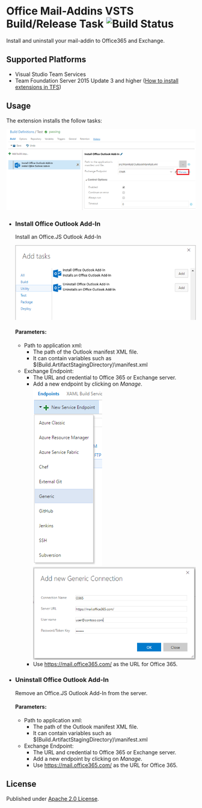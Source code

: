 # Office Mail-Addins VSTS Build/Release Task ![Build Status](https://knom-msft.visualstudio.com/_apis/public/build/definitions/9d8fcb7c-6c11-4014-9dc2-7966c94af2b2/6/badge)
Install and uninstall your mail-addin to Office365 and Exchange.

## Supported Platforms ##
* Visual Studio Team Services
* Team Foundation Server 2015 Update 3 and higher ([How to install extensions in TFS](https://www.visualstudio.com/en-us/docs/marketplace/get-tfs-extensions))

## Usage ##
The extension installs the follow tasks:

![Extension Tasks](https://raw.githubusercontent.com/knom/vsts-office-tasks/master/docs/addtask.png "Extension Tasks")

* ### Install Office Outlook Add-In
    Install an Office.JS Outlook Add-In
    
    ![Screenshot](https://raw.githubusercontent.com/knom/vsts-office-tasks/master/docs/install.png "Screenshot")
    
    #### Parameters: ####
    * Path to application xml: 
        * The path of the Outlook manifest XML file. 
        * It can contain variables such as $(Build.ArtifactStagingDirectory)\manifest.xml
    * Exchange Endpoint:
        * The URL and credential to Office 365 or Exchange server. 
        * Add a new endpoint by clicking on *Manage*.
            ![Screenshot](https://raw.githubusercontent.com/knom/vsts-office-tasks/master/docs/connection1.png "Screenshot")
            ![Screenshot](https://raw.githubusercontent.com/knom/vsts-office-tasks/master/docs/connection2.png "Screenshot")
        * Use https://mail.office365.com/ as the URL for Office 365.

* ### Uninstall Office Outlook Add-In
    Remove an Office.JS Outlook Add-In from the server.
    
    #### Parameters: ####
    * Path to application xml: 
        * The path of the Outlook manifest XML file. 
        * It can contain variables such as $(Build.ArtifactStagingDirectory)\manifest.xml
    * Exchange Endpoint:
        * The URL and credential to Office 365 or Exchange server. 
        * Add a new endpoint by clicking on *Manage*.
        * Use https://mail.office365.com/ as the URL for Office 365.

		
## License ##
Published under [Apache 2.0 License](https://github.com/knom/vsts-office-tasks/blob/master/LICENSE).
